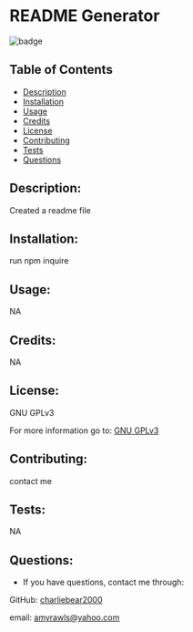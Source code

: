 
  
  # README Generator

  ![badge](https://img.shields.io/badge/License-GPLv3-blue.svg)

  ## Table of Contents
  - [Description](#description)
  - [Installation](#installation)
  - [Usage](#usage)
  - [Credits](#credists)
  - [License](#license)
  - [Contributing](#contrbuting)
  - [Tests](#test)
  - [Questions](#questions)

  ## Description:
  Created a readme file

  ## Installation:
  run npm inquire

  ## Usage:
  NA

  ## Credits:
  NA

  ## License:
  GNU GPLv3

  For more information go to: [GNU GPLv3](https://choosealicense.com/licenses/gpl-3.0/)

  ## Contributing:
  contact me

  ## Tests:
  NA

  ## Questions:
  - If you have questions, contact me through:

  GitHub: [charliebear2000](https://github.com/charliebear2000)

  email: amyrawls@yahoo.com
  

